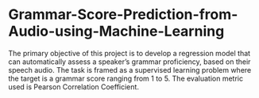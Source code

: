 # Grammar-Score-Prediction-from-Audio-using-Machine-Learning
The primary objective of this project is to develop a regression model that can automatically assess a speaker’s grammar proficiency, based on their speech audio. The task is framed as a supervised learning problem where the target is a grammar score ranging from 1 to 5. The evaluation metric used is Pearson Correlation Coefficient.
